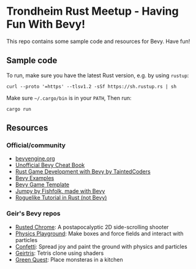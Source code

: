 # Trondheim Rust Meetup - Having Fun With Bevy!

This repo contains some sample code and resources for Bevy. Have fun!

## Sample code

To run, make sure you have the latest Rust version, e.g. by using `rustup`:

    curl --proto '=https' --tlsv1.2 -sSf https://sh.rustup.rs | sh

Make sure `~/.cargo/bin` is in your `PATH`, Then run:

    cargo run

## Resources

### Official/community

- [bevyengine.org](https://bevyengine.org/)
- [Unofficial Bevy Cheat Book](https://bevy-cheatbook.github.io/)
- [Rust Game Development with Bevy by TaintedCoders](https://taintedcoders.com/)
- [Bevy Examples](https://bevyengine.org/examples/)
- [Bevy Game Template](https://github.com/NiklasEi/bevy_game_template)
- [Jumpy by Fishfolk, made with Bevy](https://fishfolk.org/games/jumpy/)
- [Roguelike Tutorial in Rust (not Bevy)](https://bfnightly.bracketproductions.com/)

### Geir's Bevy repos

- [Rusted Chrome](https://github.com/geirsagberg/rusted_chrome_2): A postapocalyptic 2D side-scrolling shooter
- [Physics Playground](https://github.com/geirsagberg/bevy_physics_playground): Make boxes and force fields and interact with particles
- [Confetti](https://github.com/geirsagberg/bevy_confetti): Spread joy and paint the ground with physics and particles
- [Geirtris](https://github.com/geirsagberg/geirtris): Tetris clone using shaders
- [Green Quest](https://github.com/geirsagberg/green_quest): Place monsteras in a kitchen
